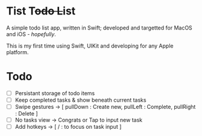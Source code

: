 # Tist T~~odo L~~ist

A simple todo list app, written in Swift; developed and targetted for MacOS and iOS - _hopefully_.

This is my first time using Swift, UIKit and developing for any Apple platform.

# Todo

 - [ ] Persistant storage of todo items
 - [ ] Keep completed tasks & show beneath current tasks
 - [ ] Swipe gestures -> [ pullDown  : Create new, 
			   pullLeft  : Complete,
			   pullRight : Delete 	  ]
 - [ ] No tasks view -> Congrats or Tap to input new task
 - [ ] Add hotkeys -> [ / : to focus on task input ]
